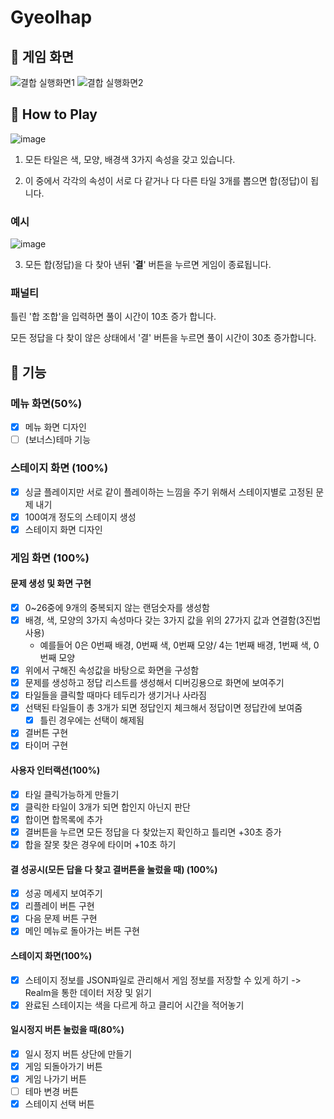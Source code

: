 # Gyeolhap
## 🦊 게임 화면

![결합 실행화면1](https://user-images.githubusercontent.com/55867479/117129588-d819a580-add9-11eb-92a8-34dfcf78f326.gif)
![결합 실행화면2](https://user-images.githubusercontent.com/55867479/117129606-dd76f000-add9-11eb-9a78-e93a26bd2a04.gif)





## 🦊 How to Play

![image](https://user-images.githubusercontent.com/55867479/100490923-04faca00-3163-11eb-9c4b-56e94b29a62e.png)



1. 모든 타일은 색, 모양, 배경색 3가지 속성을 갖고 있습니다.

2. 이 중에서 각각의 속성이 서로 다 같거나 다 다른 타일 3개를 뽑으면 합(정답)이 됩니다.

### 예시

![image](https://user-images.githubusercontent.com/55867479/100491089-63747800-3164-11eb-9980-5533673ad4a3.png)

3. 모든 합(정답)을 다 찾아 낸뒤 '**결**' 버튼을 누르면 게임이 종료됩니다.

### 패널티 

틀린 '합 조합'을 입력하면 풀이 시간이 10초 증가 합니다.

모든 정답을 다 찾이 않은 상태에서 '결' 버튼을 누르면 풀이 시간이 30초 증가합니다.



## 🦊 기능

### 메뉴 화면(50%)
- [x] 메뉴 화면 디자인
- [ ] (보너스)테마 기능

### 스테이지 화면 (100%)
- [x] 싱글 플레이지만 서로 같이 플레이하는 느낌을 주기 위해서 스테이지별로 고정된 문제 내기
- [x] 100여개 정도의 스테이지 생성
- [x] 스테이지 화면 디자인

### 게임 화면 (100%)

#### 문제 생성 및 화면 구현

- [X] 0~26중에 9개의 중복되지 않는 랜덤숫자를 생성함
- [x] 배경, 색, 모양의 3가지 속성마다 갖는 3가지 값을 위의 27가지 값과 연결함(3진법 사용)
  - 예를들어 0은 0번째 배경, 0번째 색, 0번째 모양/ 4는 1번째 배경, 1번째 색, 0번째 모양
- [x] 위에서 구해진 속성값을 바탕으로 화면을 구성함
- [x] 문제를 생성하고 정답 리스트를 생성해서 디버깅용으로 화면에 보여주기
- [x] 타일들을 클릭할 때마다 테두리가 생기거나 사라짐
- [x] 선택된 타일들이 총 3개가 되면 정답인지 체크해서 정답이면 정답칸에 보여줌
  - [x] 틀린 경우에는 선택이 해제됨
- [X]  결버튼 구현
- [x] 타이머 구현

#### 사용자 인터랙션(100%)
- [X] 타일 클릭가능하게 만들기
- [X] 클릭한 타일이 3개가 되면 합인지 아닌지 판단
- [X] 합이면 합목록에 추가
- [x] 결버튼을 누르면 모든 정답을 다 찾았는지 확인하고 틀리면 +30초 증가
- [x] 합을 잘못 찾은 경우에 타이머 +10초 하기

#### 결 성공시(모든 답을 다 찾고 결버튼을 눌렀을 때) (100%)
- [x] 성공 메세지 보여주기
- [x] 리플레이 버튼 구현
- [x] 다음 문제 버튼 구현
- [x] 메인 메뉴로 돌아가는 버튼 구현

#### 스테이지 화면(100%)
- [x]  스테이지 정보를 JSON파일로 관리해서 게임 정보를 저장할 수 있게 하기 -> Realm을 통한 데이터 저장 및 읽기
- [x]  완료된 스테이지는 색을 다르게 하고 클리어 시간을 적어놓기

#### 일시정지 버튼 눌렀을 때(80%)
- [x] 일시 정지 버튼 상단에 만들기
- [x] 게임 되돌아가기 버튼
- [x] 게임 나가기 버튼
- [ ] 테마 변경 버튼
- [x] 스테이지 선택 버튼

